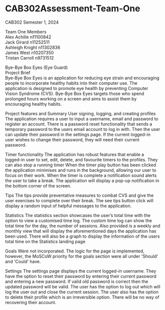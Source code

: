 # CAB302Assessment-Team-One
CAB302 Semester 1, 2024  

Team One Members  
Alex Achille n11100842  
Jack Girard n11252511  
Ashleigh Knight n11302836  
James West n10207350  
Tristan Carroll n9731512  
  
Bye-Bye Box Eyes (Eye Guard)  
Project Brief  
Bye-Bye Box Eyes is an application for reducing eye strain and encouraging people to incorporate healthy habits into their computer use. The application is designed to promote eye health by preventing Computer Vision Syndrome (CVS). Bye-Bye Box Eyes targets those who spend prolonged hours working on a screen and aims to assist them by encouraging healthy habits.  

Project features and Summary
User signing, logging, and creating profiles
The application requires a user to input a username, email and password to register an account.
There is a password reset functionality that sends a temporary password to the users email account to log in with.
Then the user can update their password in the settings page. If the current logged-in user wishes to change their password, they will need their current password.

Timer functionality
The application has robust features that enable a logged-in user to set, edit, delete, and favourite timers to the profiles. They can also stop a running timer
When the timer play button has been clicked the application minimises and runs in the background, allowing our user to focus on their work. 
When the timer is complete a notification sound alerts the user to take a break. The application will display a pop-up notification in the bottom corner of the screen.

Tips
The tips provide preventative measures to combat CVS and give the user exercises to complete over their break. The see tips button click will display a random input of helpful messages to the application.

Statistics
The statistics section showcases the user’s total time with the option to view a customised time log. The custom time log can show the total time for the day, the number of sessions. Also provided is a weekly and monthly view that will display the aforementioned days the application has been used.
There will also be a graph to display the information of the users total time on the Statistics landing page

Goals
Were not incorporated. The logic for the page is implemented, however, the MoSCoW priority for the goals section were all under 'Should' and 'Could' have.

Settings
The settings page displays the current logged-in username. They have the option to reset their password by entering their current password and entering a new password. If valid old password is correct then the updated password will be valid. The user has the option to log out which will log the user out and close the current session.
The user also has the option to delete their profile which is an irreversible option. There will be no way of recovering their account.
